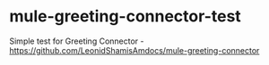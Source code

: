 # mule-greeting-connector-test
Simple test for Greeting Connector - https://github.com/LeonidShamisAmdocs/mule-greeting-connector
